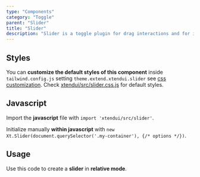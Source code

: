 ```yaml
---
type: "Components"
category: "Toggle"
parent: "Slider"
title: "Slider"
description: "Slider is a toggle plugin for drag interactions and for interfaces that slide on one axis."
---
```


## Styles

You can **customize the default styles of this component** inside `tailwind.config.js` setting `theme.extend.xtendui.slider` see [css customization](/components/global/preset#customization). Check [xtendui/src/slider.css.js](https://github.com/xtendui/xtendui/blob/beta/src/slider.css.js) for default styles.

## Javascript

Import the **javascript** file with `import 'xtendui/src/slider'`.

Initialize manually **within javascript** with `new Xt.Slider(document.querySelector('.my-container'), {/* options */})`.

## Usage

Use this code to create a **slider** in **relative mode**.

<demo>
  <demoinline src="demos/components/slider/usage-relative">
  </demoinline>
</demo>
